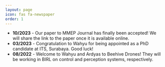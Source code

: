```yaml
---
layout: page
icon: fas fa-newspaper
order: 1
---
```


- **10/2023** - Our paper to MMEP Journal has finally been accepted! We will share the link to the paper once it is available online.
- **03/2023** - Congratulation to Wahyu for being appointed as a PhD candidate at ITS, Surabaya. Good luck!
- **08/2022** - Welcome to Wahyu and Ardyas to Beehive Drones! They will be working in BIRL on control and perception systems, respectively.